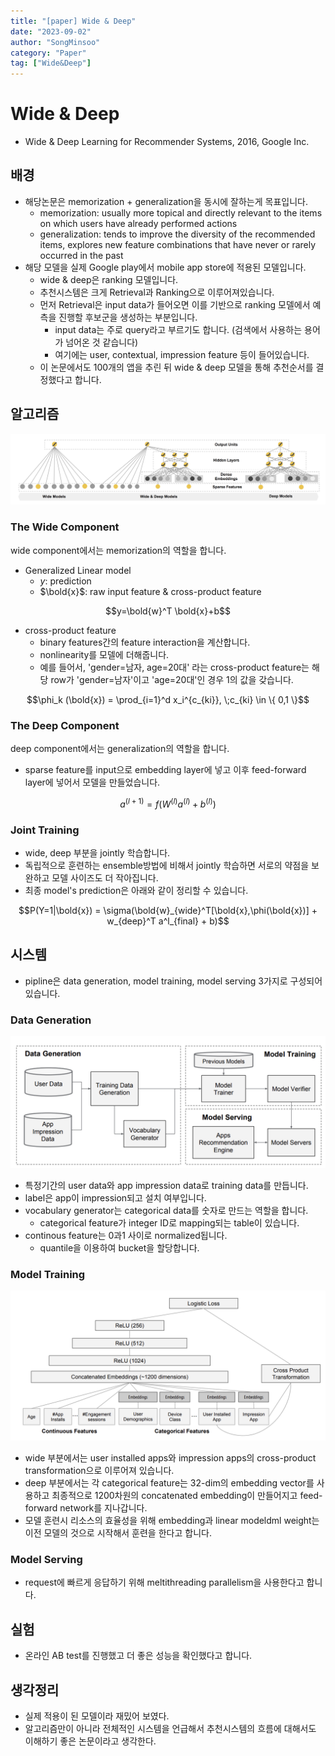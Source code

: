 ```yaml
---
title: "[paper] Wide & Deep"
date: "2023-09-02"
author: "SongMinsoo"
category: "Paper"
tag: ["Wide&Deep"]
---
```


# Wide & Deep
- Wide & Deep Learning for Recommender Systems, 2016, Google Inc.

## 배경
- 해당논문은 memorization + generalization을 동시에 잘하는게 목표입니다.
  - memorization: usually more topical and directly relevant to the items on which users have already performed actions
  - generalization: tends to improve the diversity of the recommended items, explores new feature combinations that have never or rarely occurred in the past
- 해당 모델을 실제 Google play에서 mobile app store에 적용된 모델입니다.
  - wide & deep은 ranking 모델입니다.
  - 추천시스템은 크게 Retrieval과 Ranking으로 이루어져있습니다.
  - 먼저 Retrieval은 input data가 들어오면 이를 기반으로 ranking 모델에서 예측을 진행할 후보군을 생성하는 부분입니다.
    - input data는 주로 query라고 부르기도 합니다. (검색에서 사용하는 용어가 넘어온 것 같습니다)
    - 여기에는 user, contextual, impression feature 등이 들어있습니다.
  - 이 논문에서도 100개의 앱을 추린 뒤 wide & deep 모델을 통해 추천순서를 결정했다고 합니다.

## 알고리즘

![img](../image/image_paper/wide_and_deep_1.png)

### The Wide Component

wide component에서는 memorization의 역할을 합니다.

- Generalized Linear model
  - $y$: prediction
  - $\bold{x}$: raw input feature & cross-product feature

$$y=\bold{w}^T \bold{x}+b$$

- cross-product feature
  - binary features간의 feature interaction을 계산합니다.
  - nonlinearity를 모델에 더해줍니다.
  - 예를 들어서, 'gender=남자, age=20대' 라는 cross-product feature는 해당 row가 'gender=남자'이고 'age=20대'인 경우 1의 값을 갖습니다.

$$\phi_k (\bold{x}) = \prod_{i=1}^d x_i^{c_{ki}}, \;c_{ki} \in \{ 0,1 \}$$

### The Deep Component

deep component에서는 generalization의 역할을 합니다.

- sparse feature를 input으로 embedding layer에 넣고 이후 feed-forward layer에 넣어서 모델을 만들었습니다.

$$a^{(l+1)} = f(W^{(l)} a^{(l)} + b^{(l)})$$

### Joint Training
- wide, deep 부분을 jointly 학습합니다.
- 독립적으로 훈련하는 ensemble방법에 비해서 jointly 학습하면 서로의 약점을 보완하고 모델 사이즈도 더 작아집니다.
- 최종 model's prediction은 아래와 같이 정리할 수 있습니다.

$$P(Y=1|\bold{x}) = \sigma(\bold{w}_{wide}^T[\bold{x},\phi(\bold{x})] + w_{deep}^T a^l_{final} + b)$$

## 시스템
- pipline은 data generation, model training, model serving 3가지로 구성되어 있습니다.

### Data Generation
![img](../image/image_paper/wide_and_deep_2.png)

- 특정기간의 user data와 app impression data로 training data를 만듭니다.
- label은 app이 impression되고 설치 여부입니다.
- vocabulary generator는 categorical data를 숫자로 만드는 역할을 합니다.
  - categorical feature가 integer ID로 mapping되는 table이 있습니다.
- continous feature는 0과1 사이로 normalized됩니다.
  - quantile을 이용하여 bucket을 할당합니다.

### Model Training
![img](../image/image_paper/wide_and_deep_3.png)

- wide 부분에서는 user installed apps와 impression apps의 cross-product transformation으로 이루어져 있습니다.
- deep 부분에서는 각 categorical feature는 32-dim의 embedding vector를 사용하고 최종적으로 1200차원의 concatenated embedding이 만들어지고 feed-forward network를 지나갑니다.
- 모델 훈련시 리소스의 효율성을 위해 embedding과 linear modeldml weight는 이전 모델의 것으로 시작해서 훈련을 한다고 합니다.

### Model Serving
- request에 빠르게 응답하기 위해 meltithreading parallelism을 사용한다고 합니다.

## 실험
- 온라인 AB test를 진행했고 더 좋은 성능을 확인했다고 합니다.

## 생각정리
- 실제 적용이 된 모델이라 재밌어 보였다.
- 알고리즘만이 아니라 전체적인 시스템을 언급해서 추천시스템의 흐름에 대해서도 이해하기 좋은 논문이라고 생각한다.
